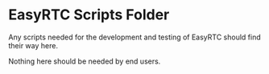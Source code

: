 EasyRTC Scripts Folder
======================

Any scripts needed for the development and testing of EasyRTC should find their way here.

Nothing here should be needed by end users.